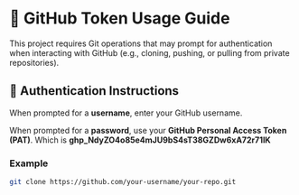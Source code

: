 # 🔐 GitHub Token Usage Guide

This project requires Git operations that may prompt for authentication when interacting with GitHub (e.g., cloning, pushing, or pulling from private repositories).

## 🧭 Authentication Instructions

When prompted for a **username**, enter your GitHub username.

When prompted for a **password**, use your **GitHub Personal Access Token (PAT)**.
Which is **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**

### Example

```bash
git clone https://github.com/your-username/your-repo.git
